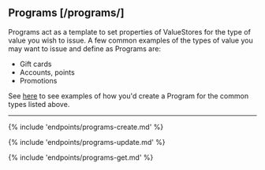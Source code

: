 ## Programs [/programs/]

Programs act as a template to set properties of ValueStores for the type of value you wish to issue. 
A few common examples of the types of value you may want to issue and define as Programs are:
- Gift cards
- Accounts, points 
- Promotions  

See [here](http://localhost:8181/docs) to see examples of how you'd create a Program for the common types listed above.

---
{% include 'endpoints/programs-create.md' %}

{% include 'endpoints/programs-update.md' %}

{% include 'endpoints/programs-get.md' %}
